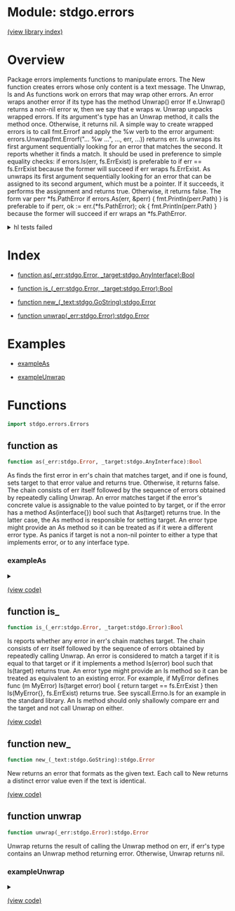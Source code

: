 # Module: stdgo.errors


[(view library index)](../stdgo.md)


# Overview


Package errors implements functions to manipulate errors.  The New function creates errors whose only content is a text message.  The Unwrap, Is and As functions work on errors that may wrap other errors. An error wraps another error if its type has the method  Unwrap\(\) error  If e.Unwrap\(\) returns a non\-nil error w, then we say that e wraps w.  Unwrap unpacks wrapped errors. If its argument's type has an Unwrap method, it calls the method once. Otherwise, it returns nil.  A simple way to create wrapped errors is to call fmt.Errorf and apply the %w verb to the error argument:  errors.Unwrap\(fmt.Errorf\("... %w ...", ..., err, ...\)\)  returns err.  Is unwraps its first argument sequentially looking for an error that matches the second. It reports whether it finds a match. It should be used in preference to simple equality checks:  if errors.Is\(err, fs.ErrExist\)  is preferable to  if err == fs.ErrExist  because the former will succeed if err wraps fs.ErrExist.  As unwraps its first argument sequentially looking for an error that can be assigned to its second argument, which must be a pointer. If it succeeds, it performs the assignment and returns true. Otherwise, it returns false. The form  var perr \*fs.PathError if errors.As\(err, &perr\) \{ fmt.Println\(perr.Path\) \}  is preferable to  if perr, ok := err.\(\*fs.PathError\); ok \{ fmt.Println\(perr.Path\) \}  because the former will succeed if err wraps an \*fs.PathError. 


<details><summary>hl tests failed</summary>
<p>

```
(Test time-out - runtime exceeded 2m0s)
```
</p>
</details>


# Index


- [function as\(\_err:stdgo.Error, \_target:stdgo.AnyInterface\):Bool](<#function-as>)

- [function is\_\(\_err:stdgo.Error, \_target:stdgo.Error\):Bool](<#function-is_>)

- [function new\_\(\_text:stdgo.GoString\):stdgo.Error](<#function-new_>)

- [function unwrap\(\_err:stdgo.Error\):stdgo.Error](<#function-unwrap>)

# Examples


- [exampleAs](<#exampleas>)

- [exampleUnwrap](<#exampleunwrap>)

# Functions


```haxe
import stdgo.errors.Errors
```


## function as


```haxe
function as(_err:stdgo.Error, _target:stdgo.AnyInterface):Bool
```


As finds the first error in err's chain that matches target, and if one is found, sets target to that error value and returns true. Otherwise, it returns false.  The chain consists of err itself followed by the sequence of errors obtained by repeatedly calling Unwrap.  An error matches target if the error's concrete value is assignable to the value pointed to by target, or if the error has a method As\(interface\{\}\) bool such that As\(target\) returns true. In the latter case, the As method is responsible for setting target.  An error type might provide an As method so it can be treated as if it were a different error type.  As panics if target is not a non\-nil pointer to either a type that implements error, or to any interface type. 


### exampleAs


<details><summary></summary>
<p>


```haxe
function exampleAs():Void {
	{
		var __tmp__ = stdgo.os.Os.open((Go.str("non-existing") : GoString)),
			_0:Ref<stdgo.os.Os.File> = __tmp__._0,
			_err:stdgo.Error = __tmp__._1;
		if (_err != null) {
			var _pathError:Ref<stdgo.io.fs.Fs.PathError> = (null : stdgo.io.fs.Fs.PathError);
			if (stdgo.errors.Errors.as(_err, Go.toInterface(_pathError))) {
				stdgo.fmt.Fmt.println((Go.str("Failed at path:") : GoString), _pathError.path);
			} else {
				stdgo.fmt.Fmt.println(_err);
			};
		};
	};
}
```


</p>
</details>


[\(view code\)](<./Errors.hx#L189>)


## function is\_


```haxe
function is_(_err:stdgo.Error, _target:stdgo.Error):Bool
```


Is reports whether any error in err's chain matches target.  The chain consists of err itself followed by the sequence of errors obtained by repeatedly calling Unwrap.  An error is considered to match a target if it is equal to that target or if it implements a method Is\(error\) bool such that Is\(target\) returns true.  An error type might provide an Is method so it can be treated as equivalent to an existing error. For example, if MyError defines  func \(m MyError\) Is\(target error\) bool \{ return target == fs.ErrExist \}  then Is\(MyError\{\}, fs.ErrExist\) returns true. See syscall.Errno.Is for an example in the standard library. An Is method should only shallowly compare err and the target and not call Unwrap on either. 


[\(view code\)](<./Errors.hx#L143>)


## function new\_


```haxe
function new_(_text:stdgo.GoString):stdgo.Error
```


New returns an error that formats as the given text. Each call to New returns a distinct error value even if the text is identical. 


[\(view code\)](<./Errors.hx#L104>)


## function unwrap


```haxe
function unwrap(_err:stdgo.Error):stdgo.Error
```


Unwrap returns the result of calling the Unwrap method on err, if err's type contains an Unwrap method returning error. Otherwise, Unwrap returns nil. 


### exampleUnwrap


<details><summary></summary>
<p>


```haxe
function exampleUnwrap():Void {
	var _err1:stdgo.Error = stdgo.errors.Errors.new_((Go.str("error1") : GoString));
	var _err2:stdgo.Error = stdgo.fmt.Fmt.errorf((Go.str("error2: [%w]") : GoString), Go.toInterface(_err1));
	stdgo.fmt.Fmt.println(_err2);
	stdgo.fmt.Fmt.println(stdgo.errors.Errors.unwrap(_err2));
}
```


</p>
</details>


[\(view code\)](<./Errors.hx#L113>)


